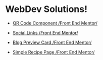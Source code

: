 # WebDev Solutions!

<!-- + [Git Pull melting pot.](https://zh4r.github.io/resources/git_pull.html "Pull Docs")

    Things I've struggled with or wondered about when using 
    `git pull`. -->

+ [QR Code Component /Front End Mentor/](https://zh4r.github.io/FEM/qr-code/index.html "QR Code Component")

+ [Social Links /Front End Mentor/](https://zh4r.github.io/FEM/social-links-tree/index.html "Social Links Tree")

+ [Blog Preview Card /Front End Mentor/](https://zh4r.github.io/FEM/blog-preview-card/index.html "Blog Preview Post")

+ [Simple Recipe Page /Front End Mentor/](https://zh4r.github.io/FEM/recipe-page/index.html "Simple Recipe Page")
